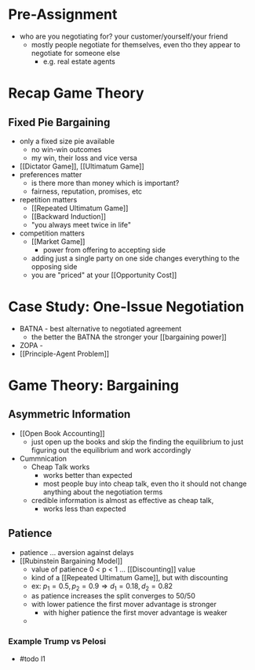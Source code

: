# Pre-Assignment
- who are you negotiating for? your customer/yourself/your friend
	- mostly people negotiate for themselves, even tho they appear to negotiate for someone else
		- e.g. real estate agents

# Recap Game Theory

## Fixed Pie Bargaining
- only a fixed size pie available
	- no win-win outcomes
	- my win, their loss and vice versa
- [[Dictator Game]], [[Ultimatum Game]]
- preferences matter
	- is there more than money which is important?
	- fairness, reputation, promises, etc
- repetition matters
	- [[Repeated Ultimatum Game]]
	- [[Backward Induction]]
	- "you always meet twice in life"
- competition matters
	- [[Market Game]]
		- power from offering to accepting side
	- adding just a single party on one side changes everything to the opposing side
	- you are "priced" at your [[Opportunity Cost]]

# Case Study: One-Issue Negotiation
- BATNA - best alternative to negotiated agreement
	- the better the BATNA the stronger your [[bargaining power]]
- ZOPA - 
- [[Principle-Agent Problem]]

# Game Theory: Bargaining
## Asymmetric Information
- [[Open Book Accounting]]
	- just open up the books and skip the finding the equilibrium to just figuring out the equilibrium and work accordingly
- Cummnication
	- Cheap Talk works
		- works better than expected
		- most people buy into cheap talk, even tho it should not change anything about the negotiation terms
	- credible information is almost as effective as cheap talk, 
		- works less than expected

## Patience
- patience ... aversion against delays
- [[Rubinstein Bargaining Model]]
	- value of patience 0 < p < 1 ... [[Discounting]] value
	- kind of a [[Repeated Ultimatum Game]], but with discounting
	- ex: $p_{1}= 0.5, p_{2} = 0.9 \Longrightarrow d_{1}=0.18, d_{2}=0.82$
	- as patience increases the split converges to 50/50
	- with lower patience the first mover advantage is stronger
		- with higher patience the first mover advantage is weaker
	- 

### Example Trump vs Pelosi
- #todo l1 
